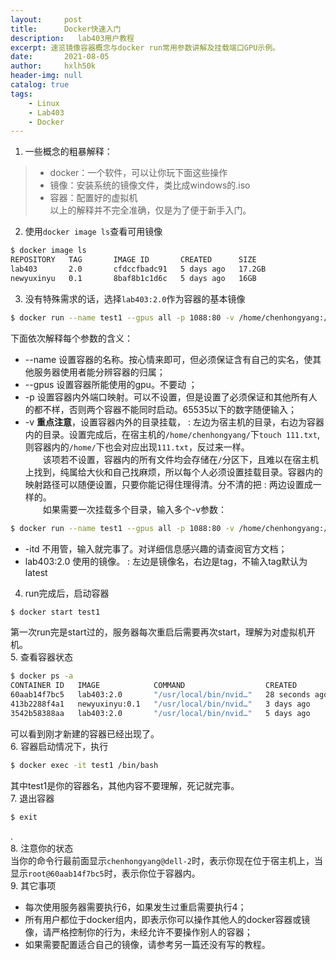 ```yaml
---
layout:     post
title:      Docker快速入门
description:   lab403用户教程
excerpt: 速览镜像容器概念与docker run常用参数讲解及挂载端口GPU示例。
date:       2021-08-05
author:     hxlh50k
header-img: null
catalog: true
tags:
    - Linux
    - Lab403
    - Docker
---
```

1. 一些概念的粗暴解释：  
>* docker：一个软件，可以让你玩下面这些操作
>* 镜像：安装系统的镜像文件，类比成windows的.iso
>* 容器：配置好的虚拟机  
> 以上的解释并不完全准确，仅是为了便于新手入门。
2. 使用`docker image ls`查看可用镜像
```bash
$ docker image ls
REPOSITORY   TAG       IMAGE ID       CREATED      SIZE
lab403       2.0       cfdccfbadc91   5 days ago   17.2GB
newyuxinyu   0.1       8baf8b1c1d6c   5 days ago   16GB
```
3. 没有特殊需求的话，选择`lab403:2.0`作为容器的基本镜像
```bash
$ docker run --name test1 --gpus all -p 1088:80 -v /home/chenhongyang:/home --ipc=host -itd lab403:2.0
```
下面依次解释每个参数的含义：  
* --name 设置容器的名称。按心情来即可，但必须保证含有自己的实名，使其他服务器使用者能分辨容器的归属；
* --gpus 设置容器所能使用的gpu。不要动 ；
* -p 设置容器内外端口映射。可以不设置，但是设置了必须保证和其他所有人的都不样，否则两个容器不能同时启动。65535以下的数字随便输入；
* -v **重点注意**，设置容器内外的目录挂载， : 左边为宿主机的目录，右边为容器内的目录。设置完成后，在宿主机的`/home/chenhongyang/`下`touch 111.txt`,则容器内的`/home/`下也会对应出现`111.txt`，反过来一样。  
　　该项若不设置，容器内的所有文件均会存储在`/`分区下，且难以在宿主机上找到，纯属给大伙和自己找麻烦，所以每个人必须设置挂载目录。容器内的映射路径可以随便设置，只要你能记得住理得清。分不清的把  :  两边设置成一样的。  
　　如果需要一次挂载多个目录，输入多个-v参数：
```bash
$ docker run --name test1 --gpus all -p 1088:80 -v /home/chenhongyang:/home/chenhongyang -v /mnt/xiaohuang:/home/chenhongyang/xiaohuang --ipc=host -itd lab403:2.0
```
* -itd 不用管，输入就完事了。对详细信息感兴趣的请查阅官方文档；
* lab403:2.0 使用的镜像。  :  左边是镜像名，右边是tag，不输入tag默认为latest
4. run完成后，启动容器
```bash
$ docker start test1
```
第一次run完是start过的，服务器每次重启后需要再次start，理解为对虚拟机开机。  
5. 查看容器状态
```bash
$ docker ps -a
CONTAINER ID   IMAGE            COMMAND                  CREATED          STATUS                  PORTS                                                       NAMES
60aab14f7bc5   lab403:2.0       "/usr/local/bin/nvid…"   28 seconds ago   Up 26 seconds           6006/tcp, 8888/tcp, 0.0.0.0:1088->80/tcp, :::1088->80/tcp   test1  
413b2288f4a1   newyuxinyu:0.1   "/usr/local/bin/nvid…"   3 days ago       Up 3 days               6006/tcp, 8888/tcp, 0.0.0.0:5050->80/tcp, :::5050->80/tcp   newyuxinyu  
3542b58388aa   lab403:2.0       "/usr/local/bin/nvid…"   5 days ago       Exited (0) 5 days ago                                                               xuchenyang
```
可以看到刚才新建的容器已经出现了。  
6. 容器启动情况下，执行
```bash
$ docker exec -it test1 /bin/bash
```
其中test1是你的容器名，其他内容不要理解，死记就完事。  
7. 退出容器
```bash
$ exit
```
.  
8. 注意你的状态  
当你的命令行最前面显示`chenhongyang@dell-2`时，表示你现在位于宿主机上，当显示`root@60aab14f7bc5`时，表示你位于容器内。  
9. 其它事项  
* 每次使用服务器需要执行6，如果发生过重启需要执行4；
* 所有用户都位于docker组内，即表示你可以操作其他人的docker容器或镜像，请严格控制你的行为，未经允许不要操作别人的容器；
* 如果需要配置适合自己的镜像，请参考另一篇还没有写的教程。